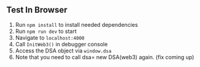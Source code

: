 ## Test In Browser

1. Run `npm install` to install needed dependencies
2. Run `npm run dev` to start
3. Navigate to `localhost:4000`
4. Call `InitWeb3()` in debugger console
5. Access the DSA object via `window.dsa`
6. Note that you need to call dsa= new DSA(web3) again. (fix coming up)
